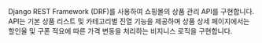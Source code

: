 Django REST Framework (DRF)를 사용하여 쇼핑몰의 상품 관리 API를 구현합니다. API는 기본 상품 리스트 및 카테고리별 진열 기능을 제공하며 상품 상세 페이지에서는 할인율 및 구폰 적요에 따른 가격 변동을 처리하는 비지니스 로직을 구현합니다.